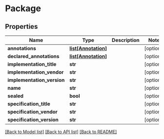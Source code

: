 # Package

## Properties
Name | Type | Description | Notes
------------ | ------------- | ------------- | -------------
**annotations** | [**list[Annotation]**](Annotation.md) |  | [optional] 
**declared_annotations** | [**list[Annotation]**](Annotation.md) |  | [optional] 
**implementation_title** | **str** |  | [optional] 
**implementation_vendor** | **str** |  | [optional] 
**implementation_version** | **str** |  | [optional] 
**name** | **str** |  | [optional] 
**sealed** | **bool** |  | [optional] 
**specification_title** | **str** |  | [optional] 
**specification_vendor** | **str** |  | [optional] 
**specification_version** | **str** |  | [optional] 

[[Back to Model list]](../README.md#documentation-for-models) [[Back to API list]](../README.md#documentation-for-api-endpoints) [[Back to README]](../README.md)


